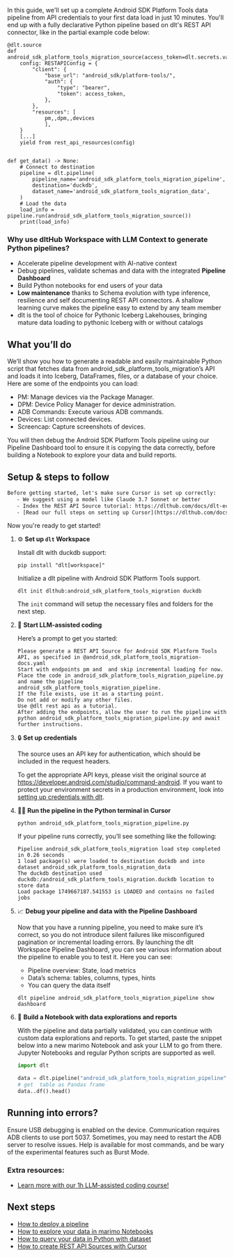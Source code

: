 In this guide, we'll set up a complete Android SDK Platform Tools data pipeline from API credentials to your first data load in just 10 minutes. You'll end up with a fully declarative Python pipeline based on dlt's REST API connector, like in the partial example code below:

```python-outcome
@dlt.source
def android_sdk_platform_tools_migration_source(access_token=dlt.secrets.value):
    config: RESTAPIConfig = {
        "client": {
            "base_url": "android_sdk/platform-tools/",
            "auth": {
                "type": "bearer",
                "token": access_token,
            },
        },
        "resources": [
            pm,,dpm,,devices
            ],
    }
    [...]
    yield from rest_api_resources(config)


def get_data() -> None:
    # Connect to destination
    pipeline = dlt.pipeline(
        pipeline_name='android_sdk_platform_tools_migration_pipeline',
        destination='duckdb',
        dataset_name='android_sdk_platform_tools_migration_data', 
    )
    # Load the data
    load_info = pipeline.run(android_sdk_platform_tools_migration_source())
    print(load_info) 
```

### Why use dltHub Workspace with LLM Context to generate Python pipelines?

- Accelerate pipeline development with AI-native context
- Debug pipelines, validate schemas and data with the integrated **Pipeline Dashboard**
- Build Python notebooks for end users of your data
- **Low maintenance** thanks to Schema evolution with type inference, resilience and self documenting REST API connectors. A shallow learning curve makes the pipeline easy to extend by any team member
- dlt is the tool of choice for Pythonic Iceberg Lakehouses, bringing mature data loading to pythonic Iceberg with or without catalogs

## What you’ll do

We’ll show you how to generate a readable and easily maintainable Python script that fetches data from android_sdk_platform_tools_migration’s API and loads it into Iceberg, DataFrames, files, or a database of your choice. Here are some of the endpoints you can load:

- PM: Manage devices via the Package Manager.
- DPM: Device Policy Manager for device administration.
- ADB Commands: Execute various ADB commands.
- Devices: List connected devices.
- Screencap: Capture screenshots of devices.

You will then debug the Android SDK Platform Tools pipeline using our Pipeline Dashboard tool to ensure it is copying the data correctly, before building a Notebook to explore your data and build reports.

## Setup & steps to follow

```default
Before getting started, let's make sure Cursor is set up correctly:
   - We suggest using a model like Claude 3.7 Sonnet or better
   - Index the REST API Source tutorial: https://dlthub.com/docs/dlt-ecosystem/verified-sources/rest_api/ and add it to context as **@dlt rest api**
   - [Read our full steps on setting up Cursor](https://dlthub.com/docs/dlt-ecosystem/llm-tooling/cursor-restapi#23-configuring-cursor-with-documentation)
```

Now you're ready to get started!

1. ⚙️ **Set up `dlt` Workspace**
    
    Install dlt with duckdb support:
    ```shell
    pip install "dlt[workspace]"
    ```

    Initialize a dlt pipeline with Android SDK Platform Tools support.
    ```shell
    dlt init dlthub:android_sdk_platform_tools_migration duckdb
    ```

    The `init` command will setup the necessary files and folders for the next step.
    
2. 🤠 **Start LLM-assisted coding**
    
    Here’s a prompt to get you started:
    
    ```prompt
    Please generate a REST API Source for Android SDK Platform Tools API, as specified in @android_sdk_platform_tools_migration-docs.yaml 
    Start with endpoints pm and  and skip incremental loading for now. 
    Place the code in android_sdk_platform_tools_migration_pipeline.py and name the pipeline android_sdk_platform_tools_migration_pipeline. 
    If the file exists, use it as a starting point. 
    Do not add or modify any other files. 
    Use @dlt rest api as a tutorial. 
    After adding the endpoints, allow the user to run the pipeline with python android_sdk_platform_tools_migration_pipeline.py and await further instructions.
    ```

    
3. 🔒 **Set up credentials** 
    
    The source uses an API key for authentication, which should be included in the request headers.
    
    To get the appropriate API keys, please visit the original source at https://developer.android.com/studio/command-android.
    If you want to protect your environment secrets in a production environment, look into [setting up credentials with dlt](https://dlthub.com/docs/walkthroughs/add_credentials).
    
4. 🏃‍♀️ **Run the pipeline in the Python terminal in Cursor**
    
    ```shell
    python android_sdk_platform_tools_migration_pipeline.py
    ```
    
    If your pipeline runs correctly, you’ll see something like the following:
    
    ```shell
    Pipeline android_sdk_platform_tools_migration load step completed in 0.26 seconds
    1 load package(s) were loaded to destination duckdb and into dataset android_sdk_platform_tools_migration_data
    The duckdb destination used duckdb:/android_sdk_platform_tools_migration.duckdb location to store data
    Load package 1749667187.541553 is LOADED and contains no failed jobs
    ```
    
5. 📈 **Debug your pipeline and data with the Pipeline Dashboard**

    Now that you have a running pipeline, you need to make sure it’s correct, so you do not introduce silent failures like misconfigured pagination or incremental loading errors. By launching the dlt Workspace Pipeline Dashboard, you can see various information about the pipeline to enable you to test it. Here you can see:
    - Pipeline overview: State, load metrics
    - Data’s schema: tables, columns, types, hints
    - You can query the data itself
    
    ```shell
    dlt pipeline android_sdk_platform_tools_migration_pipeline show dashboard
    ```
    
6. 🐍 **Build a Notebook with data explorations and reports**

    With the pipeline and data partially validated, you can continue with custom data explorations and reports. To get started, paste the snippet below into a new marimo Notebook and ask your LLM to go from there. Jupyter Notebooks and regular Python scripts are supported as well.

    
    ```python
    import dlt

   data = dlt.pipeline("android_sdk_platform_tools_migration_pipeline").dataset()
   # get  table as Pandas frame
   data..df().head()
    ```

## Running into errors?

Ensure USB debugging is enabled on the device. Communication requires ADB clients to use port 5037. Sometimes, you may need to restart the ADB server to resolve issues. Help is available for most commands, and be wary of the experimental features such as Burst Mode.

### Extra resources:

- [Learn more with our 1h LLM-assisted coding course!](https://www.youtube.com/watch?v=GGid70rnJuM)

## Next steps

- [How to deploy a pipeline](https://dlthub.com/docs/walkthroughs/deploy-a-pipeline)
- [How to explore your data in marimo Notebooks](https://dlthub.com/docs/general-usage/dataset-access/marimo)
- [How to query your data in Python with dataset](https://dlthub.com/docs/general-usage/dataset-access/dataset)
- [How to create REST API Sources with Cursor](https://dlthub.com/docs/dlt-ecosystem/llm-tooling/cursor-restapi)
